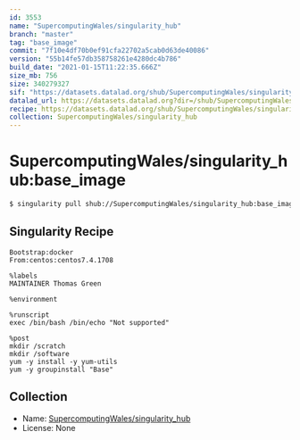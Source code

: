 ```yaml
---
id: 3553
name: "SupercomputingWales/singularity_hub"
branch: "master"
tag: "base_image"
commit: "7f10e4df70b0ef91cfa22702a5cab0d63de40086"
version: "55b14fe57db358758261e4280dc4b786"
build_date: "2021-01-15T11:22:35.666Z"
size_mb: 756
size: 340279327
sif: "https://datasets.datalad.org/shub/SupercomputingWales/singularity_hub/base_image/2021-01-15-7f10e4df-55b14fe5/55b14fe57db358758261e4280dc4b786.simg"
datalad_url: https://datasets.datalad.org?dir=/shub/SupercomputingWales/singularity_hub/base_image/2021-01-15-7f10e4df-55b14fe5/
recipe: https://datasets.datalad.org/shub/SupercomputingWales/singularity_hub/base_image/2021-01-15-7f10e4df-55b14fe5/Singularity
collection: SupercomputingWales/singularity_hub
---
```


# SupercomputingWales/singularity_hub:base_image

```bash
$ singularity pull shub://SupercomputingWales/singularity_hub:base_image
```

## Singularity Recipe

```singularity
Bootstrap:docker  
From:centos:centos7.4.1708

%labels
MAINTAINER Thomas Green

%environment

%runscript
exec /bin/bash /bin/echo "Not supported"

%post
mkdir /scratch
mkdir /software
yum -y install -y yum-utils
yum -y groupinstall "Base"
```

## Collection

 - Name: [SupercomputingWales/singularity_hub](https://github.com/SupercomputingWales/singularity_hub)
 - License: None

